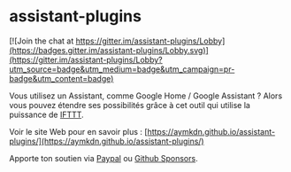 # assistant-plugins

[![Join the chat at https://gitter.im/assistant-plugins/Lobby](https://badges.gitter.im/assistant-plugins/Lobby.svg)](https://gitter.im/assistant-plugins/Lobby?utm_source=badge&utm_medium=badge&utm_campaign=pr-badge&utm_content=badge)

Vous utilisez un Assistant, comme Google Home / Google Assistant ? Alors vous pouvez étendre ses possibilités grâce à cet outil qui utilise la puissance de [IFTTT](http://www.ifttt.com/).

Voir le site Web pour en savoir plus : [https://aymkdn.github.io/assistant-plugins/](https://aymkdn.github.io/assistant-plugins/)

Apporte ton soutien via [Paypal](https://www.paypal.me/aymkdn) ou [Github Sponsors](https://github.com/sponsors/Aymkdn).
